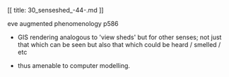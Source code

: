 [[
title: 30_senseshed_-44-.md
]]

eve augmented phenomenology p586

  

+ GIS rendering analogous to 'view sheds' but for other senses; not just that
which can be seen but also that which could be heard / smelled / etc

  

+ thus amenable to computer modelling.
